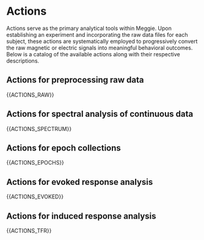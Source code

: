 # Actions

Actions serve as the primary analytical tools within Meggie. Upon establishing an experiment and incorporating the raw data files for each subject, these actions are systematically employed to progressively convert the raw magnetic or electric signals into meaningful behavioral outcomes. Below is a catalog of the available actions along with their respective descriptions.

## Actions for preprocessing raw data

{{ACTIONS_RAW}}

## Actions for spectral analysis of continuous data

{{ACTIONS_SPECTRUM}}

## Actions for epoch collections

{{ACTIONS_EPOCHS}}

## Actions for evoked response analysis

{{ACTIONS_EVOKED}}

## Actions for induced response analysis

{{ACTIONS_TFR}}
